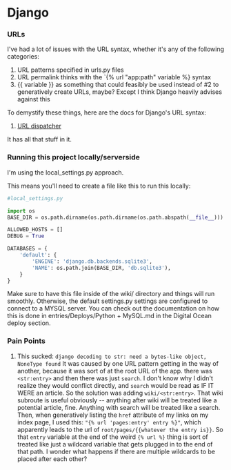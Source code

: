 # Django

### URLs
I've had a lot of issues with the URL syntax, whether it's any of the following categories:
1. URL patterns specified in urls.py files
2. URL permalink thinks with the `{% url "app:path" variable %} syntax
3. {{ variable }} as something that could feasibly be used instead of #2 to generatively create URLs, maybe? Except I think Django heavily advises against this

To demystify these things, here are the docs for Django's URL syntax:
1. [URL dispatcher](https://docs.djangoproject.com/en/3.2/topics/http/urls/)

It has all that stuff in it.

### Running this project locally/serverside
I'm using the local_settings.py approach.

This means you'll need to create a file like this to run this locally:

```python
#local_settings.py

import os
BASE_DIR = os.path.dirname(os.path.dirname(os.path.abspath(__file__)))

ALLOWED_HOSTS = []
DEBUG = True

DATABASES = {
    'default': {
        'ENGINE': 'django.db.backends.sqlite3',
        'NAME': os.path.join(BASE_DIR, 'db.sqlite3'),
    }
}
```

Make sure to have this file inside of the wiki/ directory and things will run smoothly. Otherwise, the default settings.py settings are configured to connect to a MYSQL server. You can check out the documentation on how this is done in entries/Deploys/Python + MySQL.md in the Digital Ocean deploy section.

### Pain Points
1. This sucked:
`django decoding to str: need a bytes-like object, NoneType found`
It was caused by one URL pattern getting in the way of another, because it was sort of at the root URL of the app. there was `<str:entry>` and then there was just `search`. I don't know why I didn't realize they would conflict directly, and `search` would be read as IF IT WERE an article. So the solution was adding `wiki/<str:entry>`. That wiki subroute is useful obviously -- anything after wiki will be treated like a potential article, fine. Anything with search will be treated like a search. Then, when generatively listing the `href` attribute of my links on my index page, I used this: `"{% url 'pages:entry' entry %}"`, which apparently leads to the url of `root/pages/{{whatever the entry is}}`. So that `entry` variable at the end of the weird `{% url %}` thing is sort of treated like just a wildcard variable that gets plugged in to the end of that path. I wonder what happens if there are multiple wildcards to be placed after each other?